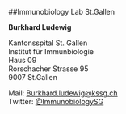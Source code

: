 ##Immunobiology Lab St.Gallen

**Burkhard Ludewig**

Kantonsspital St. Gallen<br>
Institut für Immunbiologie<br>
Haus 09<br>
Rorschacher Strasse 95<br>
9007 St.Gallen<br>

Mail: Burkhard.ludewig@kssg.ch<br>
Twitter: [@ImmunobiologySG](https://twitter.com/ImmunobiologySG)